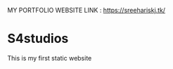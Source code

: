  MY PORTFOLIO WEBSITE LINK : https://sreehariskj.tk/
# S4studios
   This is my first static website
